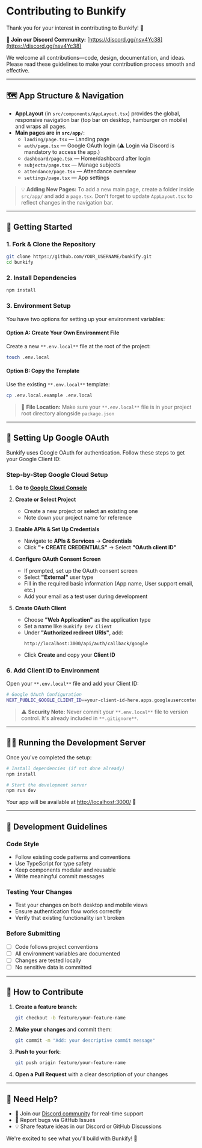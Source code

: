 # Contributing to Bunkify

Thank you for your interest in contributing to Bunkify! 🚀

**💬 Join our Discord Community:** [https://discord.gg/nsv4Yc38](https://discord.gg/nsv4Yc38)

We welcome all contributions—code, design, documentation, and ideas. Please read these guidelines to make your contribution process smooth and effective.

---

## 🗺️ App Structure & Navigation

- **AppLayout** (in `src/components/AppLayout.tsx`) provides the global, responsive navigation bar (top bar on desktop, hamburger on mobile) and wraps all pages.
- **Main pages are in `src/app/`**:
  - `landing/page.tsx` — Landing page
  - `auth/page.tsx` — Google OAuth login (⚠️ Login via Discord is mandatory to access the app.)
  - `dashboard/page.tsx` — Home/dashboard after login
  - `subjects/page.tsx` — Manage subjects
  - `attendance/page.tsx` — Attendance overview
  - `settings/page.tsx` — App settings

> 💡 **Adding New Pages:** To add a new main page, create a folder inside `src/app/` and add a `page.tsx`. Don't forget to update `AppLayout.tsx` to reflect changes in the navigation bar.

---

## 🚀 Getting Started

### 1. Fork & Clone the Repository

```bash
git clone https://github.com/YOUR_USERNAME/bunkify.git
cd bunkify
```

### 2. Install Dependencies

```bash
npm install
```

### 3. Environment Setup

You have two options for setting up your environment variables:

#### Option A: Create Your Own Environment File
Create a new `**.env.local**` file at the root of the project:

```bash
touch .env.local
```

#### Option B: Copy the Template
Use the existing `**.env.local**` template:

```bash
cp .env.local.example .env.local
```

> 📁 **File Location:** Make sure your `**.env.local**` file is in your project root directory alongside `package.json`

---

## 🔑 Setting Up Google OAuth

Bunkify uses Google OAuth for authentication. Follow these steps to get your Google Client ID:

### Step-by-Step Google Cloud Setup

1. **Go to [Google Cloud Console](https://console.cloud.google.com/)**

2. **Create or Select Project**
   - Create a new project or select an existing one
   - Note down your project name for reference

3. **Enable APIs & Set Up Credentials**
   - Navigate to **APIs & Services** → **Credentials**
   - Click **"+ CREATE CREDENTIALS"** → Select **"OAuth client ID"**

4. **Configure OAuth Consent Screen**
   - If prompted, set up the OAuth consent screen
   - Select **"External"** user type
   - Fill in the required basic information (App name, User support email, etc.)
   - Add your email as a test user during development

5. **Create OAuth Client**
   - Choose **"Web Application"** as the application type
   - Set a name like `Bunkify Dev Client`
   - Under **"Authorized redirect URIs"**, add:
     ```
     http://localhost:3000/api/auth/callback/google
     ```
   - Click **Create** and copy your **Client ID**

### 6. Add Client ID to Environment

Open your `**.env.local**` file and add your Client ID:

```bash
# Google OAuth Configuration
NEXT_PUBLIC_GOOGLE_CLIENT_ID==your-client-id-here.apps.googleusercontent.com

```

> ⚠️ **Security Note:** Never commit your `**.env.local**` file to version control. It's already included in `**.gitignore**`.

---

## 🏃‍♂️ Running the Development Server

Once you've completed the setup:

```bash
# Install dependencies (if not done already)
npm install

# Start the development server
npm run dev
```

Your app will be available at [http://localhost:3000/](http://localhost:3000) 🎉

---

## 📝 Development Guidelines

### Code Style
- Follow existing code patterns and conventions
- Use TypeScript for type safety
- Keep components modular and reusable
- Write meaningful commit messages

### Testing Your Changes
- Test your changes on both desktop and mobile views
- Ensure authentication flow works correctly
- Verify that existing functionality isn't broken

### Before Submitting
- [ ] Code follows project conventions
- [ ] All environment variables are documented
- [ ] Changes are tested locally
- [ ] No sensitive data is committed

---

## 🤝 How to Contribute

1. **Create a feature branch**:
   ```bash
   git checkout -b feature/your-feature-name
   ```

2. **Make your changes** and commit them:
   ```bash
   git commit -m "Add: your descriptive commit message"
   ```

3. **Push to your fork**:
   ```bash
   git push origin feature/your-feature-name
   ```

4. **Open a Pull Request** with a clear description of your changes

---

## 💭 Need Help?

- 💬 Join our [Discord community](https://discord.gg/nsv4Yc38) for real-time support
- 🐛 Report bugs via GitHub Issues
- 💡 Share feature ideas in our Discord or GitHub Discussions

We're excited to see what you'll build with Bunkify! 🚀